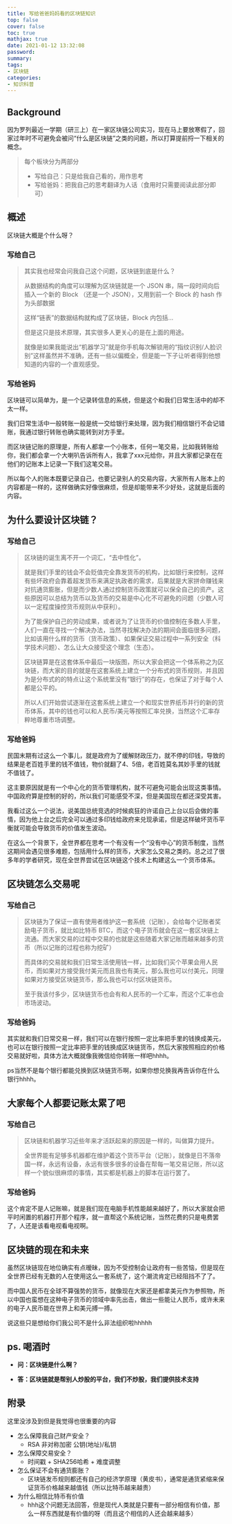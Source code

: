 ```yaml
---
title: 写给爸爸妈妈看的区块链知识
top: false
cover: false
toc: true
mathjax: true
date: 2021-01-12 13:32:08
password:
summary:
tags:
- 区块链
categories:
- 知识科普
---
```

## Background

因为罗列最近一学期（研三上）在一家区块链公司实习，现在马上要放寒假了，回家过年时不可避免会被问“什么是区块链”之类的问题，所以打算提前捋一下相关的概念。

> 每个板块分为两部分
> - 写给自己：只是给我自己看的，用作思考
> - 写给爸妈：把我自己的思考翻译为人话（食用时只需要阅读此部分即可）

## 概述

区块链大概是个什么呀？

### 写给自己

> 其实我也经常会问我自己这个问题，区块链到底是什么？
> 
> 从数据结构的角度可以理解为区块链就是一个 JSON 串，隔一段时间向后插入一个新的 Block （还是一个 JSON），又用到前一个 Block 的 hash 作为头部数据
> 
> 这样“链表”的数据结构就构成了区块链，Block 内包括...
> 
> 但是这只是技术原理，其实很多人更关心的是在上面的用途。
> 
> 就像是如果我能说出“机器学习”就是你手机每次解锁用的“指纹识别/人脸识别”这样虽然并不准确，还有一些以偏概全，但是能一下子让听者得到他想知道的内容的一个直观感受。

### 写给爸妈

区块链可以简单为，是一个记录转信息的系统，但是这个和我们日常生活中的却不太一样。

我们日常生活中一般转账一般是统一交给银行来处理，因为我们相信银行不会记错账，我通过银行转账也确实能转到对方手里。

而区块链记账的原理是，所有人都拿一个小账本，任何一笔交易，比如我转账给你，我们都会拿一个大喇叭告诉所有人，我拿了xxx元给你，并且大家都记录在在他们的记账本上记录一下我们这笔交易。

所以每个人的账本既要记录自己，也要记录别人的交易内容，大家所有人账本上的内容都是一样的，这样做确实好像很麻烦，但是却能带来不少好处，这就是后面的内容。

## 为什么要设计区块链？

### 写给自己

> 区块链的诞生离不开一个词汇，“去中性化”。
> 
> 就是我们手里的钱会不会贬值完全靠发货币的机构，比如银行来控制，这样有些坏政府会靠着超发货币来满足执政者的需求，后果就是大家拼命赚钱来对抗通货膨胀，但是而少数人通过控制货币政策就可以保全自己的资产。这些原因可以总结为货币以及货币的交易是中心化不可避免的问题（少数人可以一定程度操控货币规则从中获利）。
> 
> 为了能保护自己的劳动成果，或者说为了让货币的价值控制在多数人手里，人们一直在寻找一个解决办法，当然寻找解决办法的期间会面临很多问题，比如该用什么样的货币（货币政策）、如果保证交易过程中一系列安全（科学技术问题）、怎么让大众接受这个理念（生态）。
> 
> 区块链算是在这套体系中最后一块版图，所以大家会把这一个体系称之为区块链，而大家的目的就是在这套系统上建立一个分布式的货币规则，并且因为是分布式的的特点让这个系统里没有“银行”的存在，也保证了对于每个人都是公平的。
>
> 所以人们开始尝试逐渐在这套系统上建立一个和现实世界纸币并行的新的货币体系，其中的钱也可以和人民币/美元等按照汇率兑换，当然这个汇率存粹地尊重市场调整。

### 写给爸妈

民国末期有过这么一个事儿，就是政府为了缓解财政压力，就不停的印钱，导致的结果是老百姓手里的钱不值钱，物价就翻了4、5倍，老百姓莫名其妙手里的钱就不值钱了。

这主要原因就是有一个中心化的货币管理机构，就不可避免可能会出现这类事情。中国政府算是控制的好的，所以我们可能感受不深，但是美国现在都还深受其害。

我看过这么一个说法，说美国总统竞选的时候疯狂的许诺自己上台以后会做的事情，因为他上台之后完全可以通过多印钱给政府来兑现承诺，但是这样破坏货币平衡就可能会导致货币的价值发生波动。

在这么一个背景下，全世界都在思考一个有没有一个“没有中心”的货币制度，当然这期间会遇见很多难题，包括用什么样的货币，大家怎么交易之类的。总之过了很多年的学者研究，现在全世界尝试在区块链这个技术上构建这么一个货币体系。

## 区块链怎么交易呢

### 写给自己

> 区块链为了保证一直有使用者维护这一套系统（记账），会给每个记账者奖励电子货币，就比如比特币 BTC，而这个电子货币就会在这一套区块链上流通。而大家交易的过程中交易的也就是这些随着大家记账而越来越多的货币（所以记账的过程也称为挖矿）
> 
> 而具体的交易就和我们日常生活使用钱一样，比如我们买个苹果会用人民币，而如果对方接受我付美元而且我也有美元，那么我也可以付美元，同理如果对方接受区块链货币，那么我也可以付区块链货币。
> 
> 至于我该付多少，区块链货币也会有和人民币的一个汇率，而这个汇率也会市场波动。

### 写给爸妈

其实就和我们日常交易一样，我们可以在银行按照一定比率把手里的钱换成美元，也可以在银行按照一定比率把手里的钱换成区块链货币，然后大家按照相应的价格交易就好啦，具体方法大概就像我微信给你转账一样吧hhhh。

ps当然不是每个银行都能兑换到区块链货币啊，如果你想兑换我再告诉你在什么银行hhhh。

## 大家每个人都要记账太累了吧

### 写给自己

> 区块链和机器学习近些年来才活跃起来的原因是一样的，叫做算力提升。
> 
> 全世界能有足够多机器都在维护着这个货币平台（记账），就像是日不落帝国一样，永远有设备，永远有很多很多的设备在帮每一笔交易记账，所以这样一个貌似很麻烦的事情，其实都是机器上的脚本在运行罢了。

### 写给爸妈

这个肯定不是人记账嘛，就是我们现在电脑手机性能越来越好了，所以大家就会把平时闲置的机器打开那个程序，就一直帮这个系统记账，当然花费的只是电费罢了，人还是该看电视看电视啊。

## 区块链的现在和未来

虽然区块链现在地位确实有点暧昧，因为不受控制会让政府有一些苦恼，但是现在全世界已经有无数的人在使用这么一套系统了，这个潮流肯定已经阻挡不了了。

而中国人民币在全球不算强势的货币，就像现在大家还是都拿美元作为参照物，所以中国也蛮想在这种电子货币的领域中率先出击，做出一些能让人民币，或许未来的电子人民币能在世界上和美元搏一搏。

说这些只是想给你们我公司不是什么非法组织啦hhhhh

## ps. 喝酒时

- **问：区块链是什么啊？**

- **答：区块链就是帮别人炒股的平台，我们不炒股，我们提供技术支持**

## 附录

这里没涉及到但是我觉得也很重要的内容

- 怎么保障我自己财产安全？
  - RSA 非对称加密 公钥(地址)/私钥
- 怎么保障交易安全？
  - 时间戳 + SHA256哈希 + 难度调整
- 怎么保证不会有通货膨胀？
  - 区块链发币规则都还有自己的经济学原理（黄皮书），通常是通货紧缩来保证货币价格越来越值钱（所以比特币越来越贵）
- 为什么相信比特币有价值
  - hhh这个问题无法回答，但是现代人类就是只要有一部分相信有价值，那么一样东西就是有价值的呀（而且这个相信的人还会越来越多）
